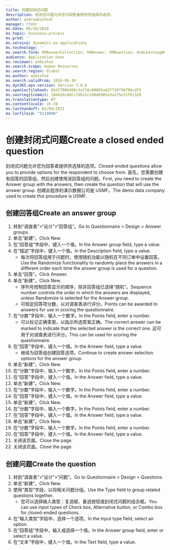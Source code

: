 ```yaml
---
title: 创建封闭式问题
description: 封闭式问题允许您为回答者提供供选择的选项。
author: andreabichsel
manager: tfehr
ms.date: 08/29/2018
ms.topic: business-process
ms.prod: ''
ms.service: dynamics-ax-applications
ms.technology: ''
ms.search.form: KMAnswerCollection, KMAnswer, KMQuestion, HcmLearningWorkspace
audience: Application User
ms.reviewer: anbichse
ms.search.scope: Human Resources
ms.search.region: Global
ms.author: anbichse
ms.search.validFrom: 2016-06-30
ms.dyn365.ops.version: Version 7.0.0
ms.openlocfilehash: 65d77806498c3a710c00865ad27716f50796cdf5
ms.sourcegitcommit: 18e626c49ccfdb12c1484b985e3a275e51f61320
ms.translationtype: HT
ms.contentlocale: zh-CN
ms.lasthandoff: 02/04/2021
ms.locfileid: "5114948"
---
```

# <a name="create-a-closed-ended-question"></a><span data-ttu-id="bbfe6-103">创建封闭式问题</span><span class="sxs-lookup"><span data-stu-id="bbfe6-103">Create a closed ended question</span></span>



<span data-ttu-id="bbfe6-104">封闭式问题允许您为回答者提供供选择的选项。</span><span class="sxs-lookup"><span data-stu-id="bbfe6-104">Closed-ended questions allow you to provide options for the respondent to choose from.</span></span> <span data-ttu-id="bbfe6-105">首先，您需要创建有回答的回答组，然后创建使用该回答组的问题。</span><span class="sxs-lookup"><span data-stu-id="bbfe6-105">First, you need to create the Answer group with the answers, then create the question that will use the answer group.</span></span> <span data-ttu-id="bbfe6-106">创建此程序的演示数据公司是 USMF。</span><span class="sxs-lookup"><span data-stu-id="bbfe6-106">The demo data company used to create this procedure is USMF.</span></span>


## <a name="create-an-answer-group"></a><span data-ttu-id="bbfe6-107">创建回答组</span><span class="sxs-lookup"><span data-stu-id="bbfe6-107">Create an answer group</span></span>
1. <span data-ttu-id="bbfe6-108">转到“调查表”>“设计”>“回答组”。</span><span class="sxs-lookup"><span data-stu-id="bbfe6-108">Go to Questionnaire > Design > Answer groups.</span></span>
2. <span data-ttu-id="bbfe6-109">单击“新建”。</span><span class="sxs-lookup"><span data-stu-id="bbfe6-109">Click New.</span></span>
3. <span data-ttu-id="bbfe6-110">在“回答组”字段中，键入一个值。</span><span class="sxs-lookup"><span data-stu-id="bbfe6-110">In the Answer group field, type a value.</span></span>
4. <span data-ttu-id="bbfe6-111">在“描述”字段中，键入一个值。</span><span class="sxs-lookup"><span data-stu-id="bbfe6-111">In the Description field, type a value.</span></span>
    * <span data-ttu-id="bbfe6-112">每次将回答组用于问题时，使用随机功能以随机在不同订单中设置回答。</span><span class="sxs-lookup"><span data-stu-id="bbfe6-112">Use the Randomize functionality to randomly place the answers in a different order each time the answer group is used for a question.</span></span>  
5. <span data-ttu-id="bbfe6-113">单击“回答”。</span><span class="sxs-lookup"><span data-stu-id="bbfe6-113">Click Answer.</span></span>
6. <span data-ttu-id="bbfe6-114">单击“新建”。</span><span class="sxs-lookup"><span data-stu-id="bbfe6-114">Click New.</span></span>
    * <span data-ttu-id="bbfe6-115">序列号控制回答显示的顺序，除非回答组已选择“随机”。</span><span class="sxs-lookup"><span data-stu-id="bbfe6-115">Sequence number controls the order in which the answers are displayed, unless Randomize is selected for the Answer group.</span></span>  
    * <span data-ttu-id="bbfe6-116">可规定回答项分数，以对调查表进行评分。</span><span class="sxs-lookup"><span data-stu-id="bbfe6-116">Points can be awarded to answers for use in scoring the questionnaire.</span></span>  
7. <span data-ttu-id="bbfe6-117">在“分数”字段中，输入一个数字。</span><span class="sxs-lookup"><span data-stu-id="bbfe6-117">In the Points field, enter a number.</span></span>
    * <span data-ttu-id="bbfe6-118">可以标记正确答案，以指示所选答案正确。</span><span class="sxs-lookup"><span data-stu-id="bbfe6-118">The correct answer can be marked to indicate that the selected answer is the correct one.</span></span> <span data-ttu-id="bbfe6-119">这可用于对调查表进行评分。</span><span class="sxs-lookup"><span data-stu-id="bbfe6-119">This can be used for scoring the questionnaire.</span></span>  
8. <span data-ttu-id="bbfe6-120">在“回答”字段中，键入一个值。</span><span class="sxs-lookup"><span data-stu-id="bbfe6-120">In the Answer field, type a value.</span></span>
    * <span data-ttu-id="bbfe6-121">继续为回答组创建回答选项。</span><span class="sxs-lookup"><span data-stu-id="bbfe6-121">Continue to create answer selection options for the answer group.</span></span>  
9. <span data-ttu-id="bbfe6-122">单击“新建”。</span><span class="sxs-lookup"><span data-stu-id="bbfe6-122">Click New.</span></span>
10. <span data-ttu-id="bbfe6-123">在“分数”字段中，输入一个数字。</span><span class="sxs-lookup"><span data-stu-id="bbfe6-123">In the Points field, enter a number.</span></span>
11. <span data-ttu-id="bbfe6-124">在“回答”字段中，键入一个值。</span><span class="sxs-lookup"><span data-stu-id="bbfe6-124">In the Answer field, type a value.</span></span>
12. <span data-ttu-id="bbfe6-125">单击“新建”。</span><span class="sxs-lookup"><span data-stu-id="bbfe6-125">Click New.</span></span>
13. <span data-ttu-id="bbfe6-126">在“分数”字段中，输入一个数字。</span><span class="sxs-lookup"><span data-stu-id="bbfe6-126">In the Points field, enter a number.</span></span>
14. <span data-ttu-id="bbfe6-127">在“回答”字段中，键入一个值。</span><span class="sxs-lookup"><span data-stu-id="bbfe6-127">In the Answer field, type a value.</span></span>
15. <span data-ttu-id="bbfe6-128">单击“新建”。</span><span class="sxs-lookup"><span data-stu-id="bbfe6-128">Click New.</span></span>
16. <span data-ttu-id="bbfe6-129">在“分数”字段中，输入一个数字。</span><span class="sxs-lookup"><span data-stu-id="bbfe6-129">In the Points field, enter a number.</span></span>
17. <span data-ttu-id="bbfe6-130">在“回答”字段中，键入一个值。</span><span class="sxs-lookup"><span data-stu-id="bbfe6-130">In the Answer field, type a value.</span></span>
18. <span data-ttu-id="bbfe6-131">单击“新建”。</span><span class="sxs-lookup"><span data-stu-id="bbfe6-131">Click New.</span></span>
19. <span data-ttu-id="bbfe6-132">在“分数”字段中，输入一个数字。</span><span class="sxs-lookup"><span data-stu-id="bbfe6-132">In the Points field, enter a number.</span></span>
20. <span data-ttu-id="bbfe6-133">在“回答”字段中，键入一个值。</span><span class="sxs-lookup"><span data-stu-id="bbfe6-133">In the Answer field, type a value.</span></span>
21. <span data-ttu-id="bbfe6-134">关闭该页面。</span><span class="sxs-lookup"><span data-stu-id="bbfe6-134">Close the page.</span></span>
22. <span data-ttu-id="bbfe6-135">关闭该页面。</span><span class="sxs-lookup"><span data-stu-id="bbfe6-135">Close the page.</span></span>

## <a name="create-the-question"></a><span data-ttu-id="bbfe6-136">创建问题</span><span class="sxs-lookup"><span data-stu-id="bbfe6-136">Create the question</span></span>
1. <span data-ttu-id="bbfe6-137">转到“调查表”>“设计”>“问题”。</span><span class="sxs-lookup"><span data-stu-id="bbfe6-137">Go to Questionnaire > Design > Questions.</span></span>
2. <span data-ttu-id="bbfe6-138">单击“新建”。</span><span class="sxs-lookup"><span data-stu-id="bbfe6-138">Click New.</span></span>
3. <span data-ttu-id="bbfe6-139">使用“类型”字段，以将相关问题分组。</span><span class="sxs-lookup"><span data-stu-id="bbfe6-139">Use the Type field to group related questions together.</span></span>
    * <span data-ttu-id="bbfe6-140">您可以选择输入类型：复选框、备选按钮或封闭式问题的组合框。</span><span class="sxs-lookup"><span data-stu-id="bbfe6-140">You can use input types of Check box, Alternative button, or Combo box for closed-ended questions.</span></span>  
4. <span data-ttu-id="bbfe6-141">在“输入类型”字段中，选择一个选项。</span><span class="sxs-lookup"><span data-stu-id="bbfe6-141">In the Input type field, select an option.</span></span>
5. <span data-ttu-id="bbfe6-142">在“回答组”字段中，输入或选择一个值。</span><span class="sxs-lookup"><span data-stu-id="bbfe6-142">In the Answer group field, enter or select a value.</span></span>
6. <span data-ttu-id="bbfe6-143">在“文本”字段中，键入一个值。</span><span class="sxs-lookup"><span data-stu-id="bbfe6-143">In the Text field, type a value.</span></span>

